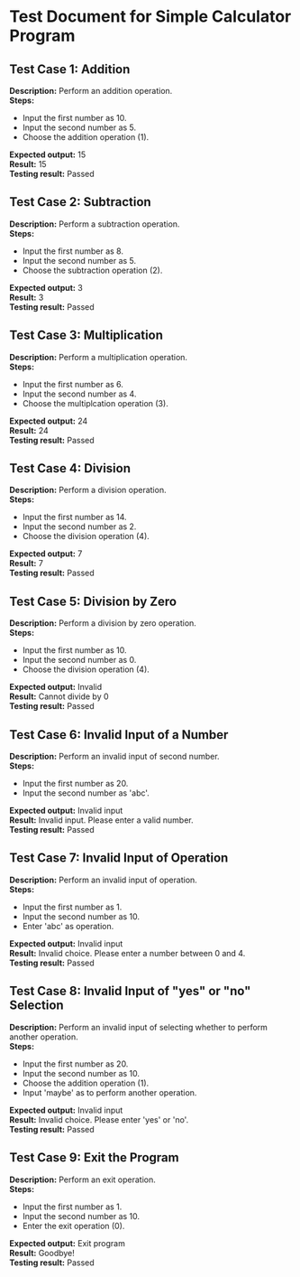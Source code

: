 # Test Document for Simple Calculator Program

## Test Case 1: Addition
**Description:** Perform an addition operation.  
**Steps:**
- Input the first number as 10.
- Input the second number as 5.
- Choose the addition operation (1).
    
 **Expected output:** 15  
 **Result:** 15  
 **Testing result:** Passed

## Test Case 2: Subtraction
**Description:** Perform a subtraction operation.  
**Steps:**
- Input the first number as 8.
- Input the second number as 5.
- Choose the subtraction operation (2).
    
 **Expected output:** 3   
 **Result:** 3    
 **Testing result:** Passed

## Test Case 3: Multiplication
**Description:** Perform a multiplication operation.  
**Steps:**
- Input the first number as 6.
- Input the second number as 4.
- Choose the multiplcation operation (3).
    
 **Expected output:** 24  
 **Result:** 24  
 **Testing result:** Passed

## Test Case 4: Division
**Description:** Perform a division operation.  
**Steps:**
- Input the first number as 14.
- Input the second number as 2.
- Choose the division operation (4).
    
 **Expected output:** 7  
 **Result:** 7  
 **Testing result:** Passed

## Test Case 5: Division by Zero
**Description:** Perform a division by zero operation.  
**Steps:**
- Input the first number as 10.
- Input the second number as 0.
- Choose the division operation (4).
    
 **Expected output:** Invalid  
 **Result:** Cannot divide by 0  
 **Testing result:** Passed

## Test Case 6: Invalid Input of a Number
**Description:** Perform an invalid input of second number.  
**Steps:**
- Input the first number as 20.
- Input the second number as 'abc'.
    
 **Expected output:** Invalid input  
 **Result:** Invalid input. Please enter a valid number.    
 **Testing result:** Passed


## Test Case 7: Invalid Input of Operation
**Description:** Perform an invalid input of operation.  
**Steps:**
- Input the first number as 1.
- Input the second number as 10.
- Enter 'abc' as operation.
    
 **Expected output:** Invalid input  
 **Result:** Invalid choice. Please enter a number between 0 and 4.    
 **Testing result:** Passed


## Test Case 8: Invalid Input of "yes" or "no" Selection
**Description:** Perform an invalid input of selecting whether to perform another operation.  
**Steps:**
- Input the first number as 20.
- Input the second number as 10.
- Choose the addition operation (1).
- Input 'maybe' as to perform another operation.
    
 **Expected output:** Invalid input  
 **Result:** Invalid choice. Please enter 'yes' or 'no'.  
 **Testing result:** Passed

## Test Case 9: Exit the Program
**Description:** Perform an exit operation.  
**Steps:**
- Input the first number as 1.
- Input the second number as 10.
- Enter the exit operation (0).
    
 **Expected output:** Exit program  
 **Result:** Goodbye!     
 **Testing result:** Passed


